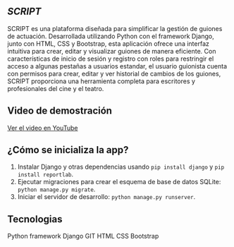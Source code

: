 ## _SCRIPT_

SCRIPT es una plataforma diseñada para simplificar la gestión de guiones de actuación. Desarrollada utilizando Python con el framework Django, junto con HTML, CSS y Bootstrap, esta aplicación ofrece una interfaz intuitiva para crear, editar y visualizar guiones de manera eficiente. Con características de inicio de sesión y registro con roles para restringir el acceso a algunas pestañas a usuarios estandar, el usuario guionista cuenta con permisos para crear, editar y ver historial de cambios de los guiones, SCRIPT proporciona una herramienta completa para escritores y profesionales del cine y el teatro.

## Video de demostración

[Ver el video en YouTube](https://youtu.be/frF89ZEmkhM?si=dKEq9EZhugYa2cCb)

## ¿Cómo se inicializa la app?

1. Instalar Django y otras dependencias usando `pip install django` y `pip install reportlab`.
2. Ejecutar migraciones para crear el esquema de base de datos SQLite: `python manage.py migrate`.
3. Iniciar el servidor de desarrollo: `python manage.py runserver`.

## Tecnologias 

Python
framework Django
GIT
HTML
CSS
Bootstrap
